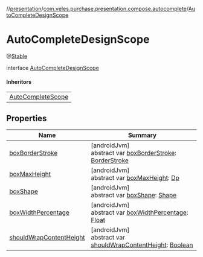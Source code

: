 //[presentation](../../../index.md)/[com.veles.purchase.presentation.compose.autocomplete](../index.md)/[AutoCompleteDesignScope](index.md)

# AutoCompleteDesignScope

@[Stable](https://developer.android.com/reference/kotlin/androidx/compose/runtime/Stable.html)

interface [AutoCompleteDesignScope](index.md)

#### Inheritors

| |
|---|
| [AutoCompleteScope](../-auto-complete-scope/index.md) |

## Properties

| Name | Summary |
|---|---|
| [boxBorderStroke](box-border-stroke.md) | [androidJvm]<br>abstract var [boxBorderStroke](box-border-stroke.md): [BorderStroke](https://developer.android.com/reference/kotlin/androidx/compose/foundation/BorderStroke.html) |
| [boxMaxHeight](box-max-height.md) | [androidJvm]<br>abstract var [boxMaxHeight](box-max-height.md): [Dp](https://developer.android.com/reference/kotlin/androidx/compose/ui/unit/Dp.html) |
| [boxShape](box-shape.md) | [androidJvm]<br>abstract var [boxShape](box-shape.md): [Shape](https://developer.android.com/reference/kotlin/androidx/compose/ui/graphics/Shape.html) |
| [boxWidthPercentage](box-width-percentage.md) | [androidJvm]<br>abstract var [boxWidthPercentage](box-width-percentage.md): [Float](https://kotlinlang.org/api/latest/jvm/stdlib/kotlin/-float/index.html) |
| [shouldWrapContentHeight](should-wrap-content-height.md) | [androidJvm]<br>abstract var [shouldWrapContentHeight](should-wrap-content-height.md): [Boolean](https://kotlinlang.org/api/latest/jvm/stdlib/kotlin/-boolean/index.html) |
